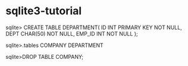 # sqlite3-tutorial


sqlite> CREATE TABLE DEPARTMENT(
   ID INT PRIMARY KEY      NOT NULL,
   DEPT           CHAR(50) NOT NULL,
   EMP_ID         INT      NOT NULL
);



sqlite>.tables
COMPANY     DEPARTMENT


sqlite>DROP TABLE COMPANY;
